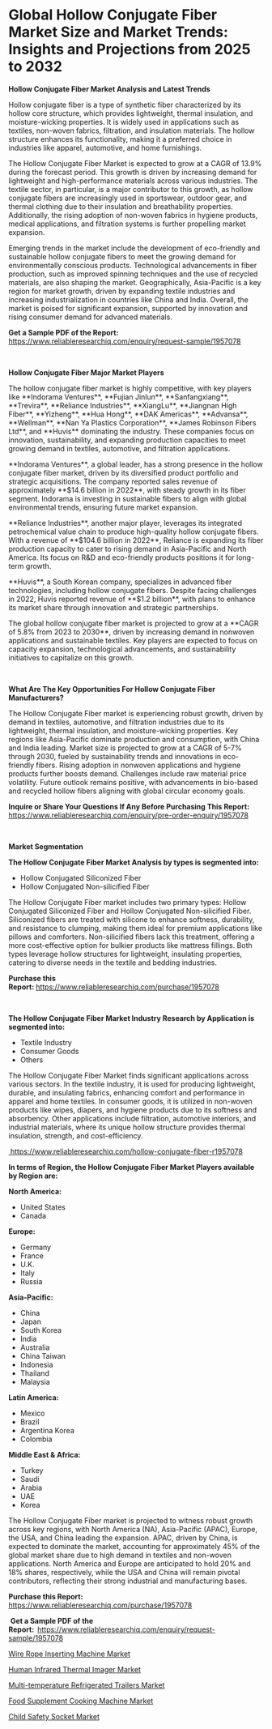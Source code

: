 <p><h1>Global Hollow Conjugate Fiber Market Size and Market Trends: Insights and Projections from 2025 to 2032</h1></p><p><strong>Hollow Conjugate Fiber Market Analysis and Latest Trends</strong></p>
<p><p>Hollow conjugate fiber is a type of synthetic fiber characterized by its hollow core structure, which provides lightweight, thermal insulation, and moisture-wicking properties. It is widely used in applications such as textiles, non-woven fabrics, filtration, and insulation materials. The hollow structure enhances its functionality, making it a preferred choice in industries like apparel, automotive, and home furnishings.</p><p>The Hollow Conjugate Fiber Market is expected to grow at a CAGR of 13.9% during the forecast period. This growth is driven by increasing demand for lightweight and high-performance materials across various industries. The textile sector, in particular, is a major contributor to this growth, as hollow conjugate fibers are increasingly used in sportswear, outdoor gear, and thermal clothing due to their insulation and breathability properties. Additionally, the rising adoption of non-woven fabrics in hygiene products, medical applications, and filtration systems is further propelling market expansion.</p><p>Emerging trends in the market include the development of eco-friendly and sustainable hollow conjugate fibers to meet the growing demand for environmentally conscious products. Technological advancements in fiber production, such as improved spinning techniques and the use of recycled materials, are also shaping the market. Geographically, Asia-Pacific is a key region for market growth, driven by expanding textile industries and increasing industrialization in countries like China and India. Overall, the market is poised for significant expansion, supported by innovation and rising consumer demand for advanced materials.</p></p>
<p><strong>Get a Sample PDF of the Report:&nbsp;</strong> <a href="https://www.reliableresearchiq.com/enquiry/request-sample/1957078?utm_campaign=2174&utm_medium=2&utm_source=Github&utm_content=ia&utm_term=29012025&utm_id=hollow-conjugate-fiber">https://www.reliableresearchiq.com/enquiry/request-sample/1957078</a></p>
<p>&nbsp;</p>
<p><strong>Hollow Conjugate Fiber Major Market Players</strong></p>
<p><p>The hollow conjugate fiber market is highly competitive, with key players like **Indorama Ventures**, **Fujian Jinlun**, **Sanfangxiang**, **Trevira**, **Reliance Industries**, **XiangLu**, **Jiangnan High Fiber**, **Yizheng**, **Hua Hong**, **DAK Americas**, **Advansa**, **Wellman**, **Nan Ya Plastics Corporation**, **James Robinson Fibers Ltd**, and **Huvis** dominating the industry. These companies focus on innovation, sustainability, and expanding production capacities to meet growing demand in textiles, automotive, and filtration applications.</p><p>**Indorama Ventures**, a global leader, has a strong presence in the hollow conjugate fiber market, driven by its diversified product portfolio and strategic acquisitions. The company reported sales revenue of approximately **$14.6 billion in 2022**, with steady growth in its fiber segment. Indorama is investing in sustainable fibers to align with global environmental trends, ensuring future market expansion.</p><p>**Reliance Industries**, another major player, leverages its integrated petrochemical value chain to produce high-quality hollow conjugate fibers. With a revenue of **$104.6 billion in 2022**, Reliance is expanding its fiber production capacity to cater to rising demand in Asia-Pacific and North America. Its focus on R&D and eco-friendly products positions it for long-term growth.</p><p>**Huvis**, a South Korean company, specializes in advanced fiber technologies, including hollow conjugate fibers. Despite facing challenges in 2022, Huvis reported revenue of **$1.2 billion**, with plans to enhance its market share through innovation and strategic partnerships.</p><p>The global hollow conjugate fiber market is projected to grow at a **CAGR of 5.8% from 2023 to 2030**, driven by increasing demand in nonwoven applications and sustainable textiles. Key players are expected to focus on capacity expansion, technological advancements, and sustainability initiatives to capitalize on this growth.</p></p>
<p>&nbsp;</p>
<p><strong>What Are The Key Opportunities For Hollow Conjugate Fiber Manufacturers?</strong></p>
<p><p>The Hollow Conjugate Fiber market is experiencing robust growth, driven by demand in textiles, automotive, and filtration industries due to its lightweight, thermal insulation, and moisture-wicking properties. Key regions like Asia-Pacific dominate production and consumption, with China and India leading. Market size is projected to grow at a CAGR of 5-7% through 2030, fueled by sustainability trends and innovations in eco-friendly fibers. Rising adoption in nonwoven applications and hygiene products further boosts demand. Challenges include raw material price volatility. Future outlook remains positive, with advancements in bio-based and recycled hollow fibers aligning with global circular economy goals.</p></p>
<p><strong>Inquire or Share Your Questions If Any Before Purchasing This Report:</strong> <a href="https://www.reliableresearchiq.com/enquiry/pre-order-enquiry/1957078?utm_campaign=2174&utm_medium=2&utm_source=Github&utm_content=ia&utm_term=29012025&utm_id=hollow-conjugate-fiber">https://www.reliableresearchiq.com/enquiry/pre-order-enquiry/1957078</a></p>
<p>&nbsp;</p>
<p><strong>Market Segmentation</strong></p>
<p><strong>The Hollow Conjugate Fiber Market Analysis by types is segmented into:</strong></p>
<p><ul><li>Hollow Conjugated Siliconized Fiber</li><li>Hollow Conjugated Non-silicified Fiber</li></ul></p>
<p><p>The Hollow Conjugate Fiber market includes two primary types: Hollow Conjugated Siliconized Fiber and Hollow Conjugated Non-silicified Fiber. Siliconized fibers are treated with silicone to enhance softness, durability, and resistance to clumping, making them ideal for premium applications like pillows and comforters. Non-silicified fibers lack this treatment, offering a more cost-effective option for bulkier products like mattress fillings. Both types leverage hollow structures for lightweight, insulating properties, catering to diverse needs in the textile and bedding industries.</p></p>
<p><strong>Purchase this Report:&nbsp;</strong><a href="https://www.reliableresearchiq.com/purchase/1957078?utm_campaign=2174&utm_medium=2&utm_source=Github&utm_content=ia&utm_term=29012025&utm_id=hollow-conjugate-fiber">https://www.reliableresearchiq.com/purchase/1957078</a></p>
<p>&nbsp;</p>
<p><strong>The Hollow Conjugate Fiber Market Industry Research by Application is segmented into:</strong></p>
<p><ul><li>Textile Industry</li><li>Consumer Goods</li><li>Others</li></ul></p>
<p><p>The Hollow Conjugate Fiber Market finds significant applications across various sectors. In the textile industry, it is used for producing lightweight, durable, and insulating fabrics, enhancing comfort and performance in apparel and home textiles. In consumer goods, it is utilized in non-woven products like wipes, diapers, and hygiene products due to its softness and absorbency. Other applications include filtration, automotive interiors, and industrial materials, where its unique hollow structure provides thermal insulation, strength, and cost-efficiency.</p></p>
<p><a href="https://www.reliableresearchiq.com/hollow-conjugate-fiber-r1957078?utm_campaign=2174&utm_medium=2&utm_source=Github&utm_content=ia&utm_term=29012025&utm_id=hollow-conjugate-fiber">&nbsp;https://www.reliableresearchiq.com/hollow-conjugate-fiber-r1957078</a></p>
<p><strong>In terms of Region, the Hollow Conjugate Fiber Market Players available by Region are:</strong></p>
<p>
    <p> <strong> North America: </strong>
        <ul>
            <li>United States</li>
            <li>Canada</li>
        </ul>
        </p> 
    <p> <strong> Europe: </strong>
        <ul>
            <li>Germany</li>
            <li>France</li>
            <li>U.K.</li>
            <li>Italy</li>
            <li>Russia</li>
        </ul>
        </p> 
    <p> <strong> Asia-Pacific: </strong>
        <ul>
            <li>China</li>
            <li>Japan</li>
            <li>South Korea</li>
            <li>India</li>
            <li>Australia</li>
            <li>China Taiwan</li>
            <li>Indonesia</li>
            <li>Thailand</li>
            <li>Malaysia</li>
        </ul>
        </p> 
    <p> <strong> Latin America: </strong>
        <ul>
            <li>Mexico</li>
            <li>Brazil</li>
            <li>Argentina Korea</li>
            <li>Colombia</li>
        </ul>
        </p> 
    <p> <strong> Middle East & Africa: </strong>
        <ul>
            <li>Turkey</li>
            <li>Saudi</li>
            <li>Arabia</li>
            <li>UAE</li>
            <li>Korea</li>
        </ul>
    </p>
    </p>
<p><p>The Hollow Conjugate Fiber market is projected to witness robust growth across key regions, with North America (NA), Asia-Pacific (APAC), Europe, the USA, and China leading the expansion. APAC, driven by China, is expected to dominate the market, accounting for approximately 45% of the global market share due to high demand in textiles and non-woven applications. North America and Europe are anticipated to hold 20% and 18% shares, respectively, while the USA and China will remain pivotal contributors, reflecting their strong industrial and manufacturing bases.</p></p>
<p><strong>Purchase this Report: </strong><a href="https://www.reliableresearchiq.com/purchase/1957078?utm_campaign=2174&utm_medium=2&utm_source=Github&utm_content=ia&utm_term=29012025&utm_id=hollow-conjugate-fiber">https://www.reliableresearchiq.com/purchase/1957078</a></p>
<p>&nbsp;<strong>Get a Sample PDF of the Report:&nbsp;&nbsp;</strong><a href="https://www.reliableresearchiq.com/enquiry/request-sample/1957078?utm_campaign=2174&utm_medium=2&utm_source=Github&utm_content=ia&utm_term=29012025&utm_id=hollow-conjugate-fiber">https://www.reliableresearchiq.com/enquiry/request-sample/1957078</a></p>
<p><strong></strong></p>
<p><p><a href="https://www.linkedin.com/pulse/wire-rope-inserting-machine-market-overview-regional-247bc?utm_campaign=2174&utm_medium=2&utm_source=Github&utm_content=ia&utm_term=29012025&utm_id=hollow-conjugate-fiber">Wire Rope Inserting Machine Market</a></p><p><a href="https://www.linkedin.com/pulse/human-infrared-thermal-imager-market-overview-forecast-2025-injec?utm_campaign=2174&utm_medium=2&utm_source=Github&utm_content=ia&utm_term=29012025&utm_id=hollow-conjugate-fiber">Human Infrared Thermal Imager Market</a></p><p><a href="https://www.linkedin.com/pulse/multi-temperature-refrigerated-trailers-market-size-expansion-yxmyf?utm_campaign=2174&utm_medium=2&utm_source=Github&utm_content=ia&utm_term=29012025&utm_id=hollow-conjugate-fiber">Multi-temperature Refrigerated Trailers Market</a></p><p><a href="https://www.linkedin.com/pulse/insightful-food-supplement-cooking-machine-market-report-analyzing-zeeff?utm_campaign=2174&utm_medium=2&utm_source=Github&utm_content=ia&utm_term=29012025&utm_id=hollow-conjugate-fiber">Food Supplement Cooking Machine Market</a></p><p><a href="https://www.linkedin.com/pulse/unpacking-child-safety-socket-market-growth-whats-behind-gp3ac?utm_campaign=2174&utm_medium=2&utm_source=Github&utm_content=ia&utm_term=29012025&utm_id=hollow-conjugate-fiber">Child Safety Socket Market</a></p></p>